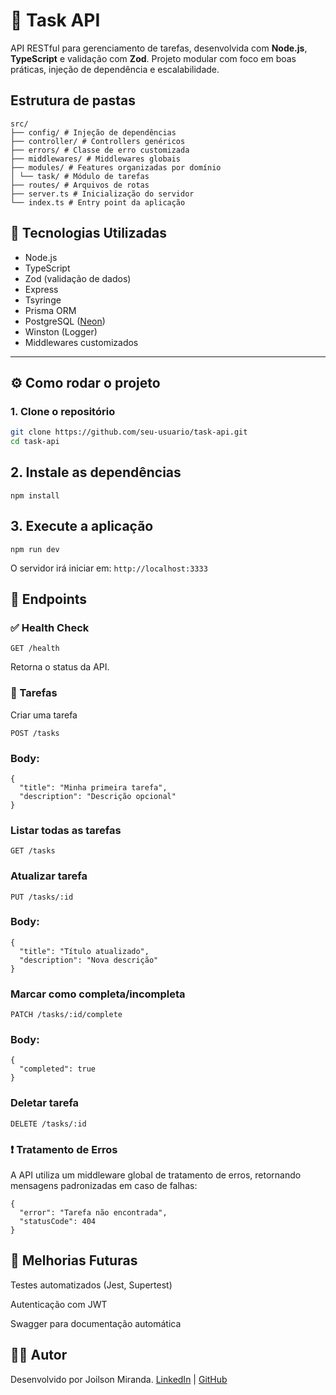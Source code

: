 # 📝 Task API

API RESTful para gerenciamento de tarefas, desenvolvida com **Node.js**, **TypeScript** e validação com **Zod**. Projeto modular com foco em boas práticas, injeção de dependência e escalabilidade.

## Estrutura de pastas

```
src/
├── config/ # Injeção de dependências
├── controller/ # Controllers genéricos
├── errors/ # Classe de erro customizada
├── middlewares/ # Middlewares globais
├── modules/ # Features organizadas por domínio
│ └── task/ # Módulo de tarefas
├── routes/ # Arquivos de rotas
├── server.ts # Inicialização do servidor
└── index.ts # Entry point da aplicação

```

## 🚀 Tecnologias Utilizadas

- Node.js
- TypeScript
- Zod (validação de dados)
- Express
- Tsyringe
- Prisma ORM
- PostgreSQL ([Neon](https://www.neon.tech))
- Winston (Logger)
- Middlewares customizados

---

## ⚙️ Como rodar o projeto

### 1. Clone o repositório

```bash
git clone https://github.com/seu-usuario/task-api.git
cd task-api
```

## 2. Instale as dependências

```
npm install
```

## 3. Execute a aplicação

```
npm run dev
```

O servidor irá iniciar em: `http://localhost:3333`

## 🧪 Endpoints

### ✅ Health Check

```
GET /health
```

Retorna o status da API.

### 📌 Tarefas

Criar uma tarefa

```
POST /tasks
```

### Body:

```
{
  "title": "Minha primeira tarefa",
  "description": "Descrição opcional"
}
```

### Listar todas as tarefas

```
GET /tasks
```

### Atualizar tarefa

```
PUT /tasks/:id
```

### Body:

```
{
  "title": "Título atualizado",
  "description": "Nova descrição"
}
```

### Marcar como completa/incompleta

```
PATCH /tasks/:id/complete
```

### Body:

```
{
  "completed": true
}
```

### Deletar tarefa

```
DELETE /tasks/:id
```

### ❗ Tratamento de Erros

A API utiliza um middleware global de tratamento de erros, retornando mensagens padronizadas em caso de falhas:

```
{
  "error": "Tarefa não encontrada",
  "statusCode": 404
}
```

## 📌 Melhorias Futuras

Testes automatizados (Jest, Supertest)

Autenticação com JWT

Swagger para documentação automática

## 👨‍💻 Autor

Desenvolvido por Joilson Miranda.
[LinkedIn](https://linkedin.com/in/joilsonmslopes) | [GitHub](https://github.com/joilsonmslopes)

